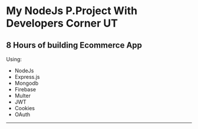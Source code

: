 # My NodeJs P.Project With Developers Corner UT

## 8 Hours of building Ecommerce App
Using:
  - NodeJs
  - Express.js
  - Mongodb
  - Firebase
  - Multer
  - JWT
  - Cookies
  - OAuth
  -----------------